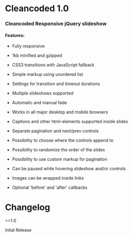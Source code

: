 # Cleancoded 1.0

### Cleancoded Responsive jQuery slideshow



#### Features:

 * Fully responsive

 * 1kb minified and gzipped

 * CSS3 transitions with JavaScript fallback

 * Simple markup using unordered list

 * Settings for transition and timeout durations

 * Multiple slideshows supported

 * Automatic and manual fade

 * Works in all major desktop and mobile browsers

 * Captions and other html-elements supported inside slides

 * Separate pagination and next/prev controls

 * Possibility to choose where the controls append to

 * Possibility to randomize the order of the slides

 * Possibility to use custom markup for pagination

 * Can be paused while hovering slideshow and/or controls

 * Images can be wrapped inside links
 
 * Optional 'before' and 'after' callbacks


Changelog
======

==1.0

Intial Release
